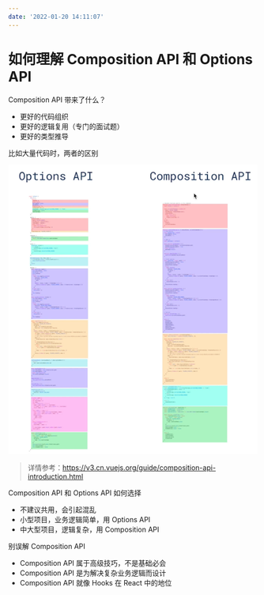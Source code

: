 ```yaml
---
date: '2022-01-20 14:11:07'
---
```


# 如何理解 Composition API 和 Options API

Composition API 带来了什么？

- 更好的代码组织
- 更好的逻辑复用（专门的面试题）
- 更好的类型推导

比如大量代码时，两者的区别

![composition-api](./images/composition-api20220120142208.png)

> 详情参考：https://v3.cn.vuejs.org/guide/composition-api-introduction.html

Composition API 和 Options API 如何选择

- 不建议共用，会引起混乱
- 小型项目，业务逻辑简单，用 Options API
- 中大型项目，逻辑复杂，用 Composition API

别误解 Composition API

- Composition API 属于高级技巧，不是基础必会
- Composition API 是为解决复杂业务逻辑而设计
- Composition API 就像 Hooks 在 React 中的地位
